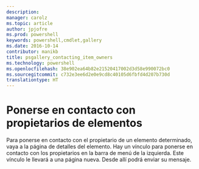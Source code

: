 ```yaml
---
description: 
manager: carolz
ms.topic: article
author: jpjofre
ms.prod: powershell
keywords: powershell,cmdlet,gallery
ms.date: 2016-10-14
contributor: manikb
title: psgallery_contacting_item_owners
ms.technology: powershell
ms.openlocfilehash: 38e902ea64b82e21520417002d3d58e990072bc0
ms.sourcegitcommit: c732e3ee6d2e0e9cd8c40105d6fbfd4d207b730d
translationtype: HT
---
```

# <a name="contacting-item-owners"></a>Ponerse en contacto con propietarios de elementos

Para ponerse en contacto con el propietario de un elemento determinado, vaya a la página de detalles del elemento.
Hay un vínculo para ponerse en contacto con los propietarios en la barra de menú de la izquierda.
Este vínculo le llevará a una página nueva.
Desde allí podrá enviar su mensaje.

